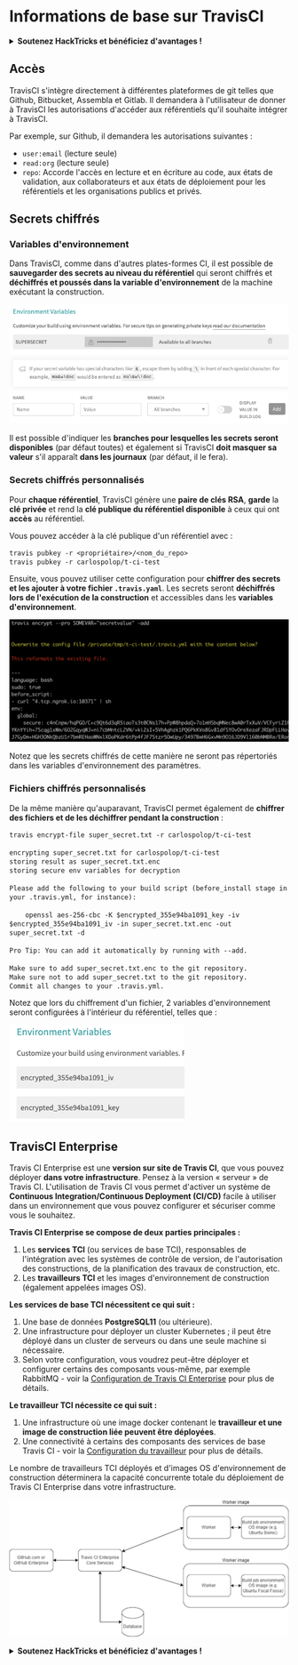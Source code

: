 # Informations de base sur TravisCI

<details>

<summary><strong>Soutenez HackTricks et bénéficiez d'avantages !</strong></summary>

* Si vous souhaitez voir votre **entreprise annoncée dans HackTricks** ou si vous souhaitez accéder à la **dernière version de PEASS ou télécharger HackTricks en PDF**, consultez les [**PLANS D'ABONNEMENT**](https://github.com/sponsors/carlospolop) !
* Obtenez le [**swag officiel PEASS & HackTricks**](https://peass.creator-spring.com)
* Découvrez [**The PEASS Family**](https://opensea.io/collection/the-peass-family), notre collection d'[**NFTs**](https://opensea.io/collection/the-peass-family) exclusifs
* **Rejoignez le** 💬 [**groupe Discord**](https://discord.gg/hRep4RUj7f) ou le [**groupe Telegram**](https://t.me/peass) ou **suivez** moi sur **Twitter** 🐦 [**@carlospolopm**](https://twitter.com/carlospolopm).
* **Partagez vos astuces de piratage en soumettant des PR aux** [**dépôts Github HackTricks**](https://github.com/carlospolop/hacktricks) et [**HackTricks Cloud**](https://github.com/carlospolop/hacktricks-cloud).

</details>

## Accès

TravisCI s'intègre directement à différentes plateformes de git telles que Github, Bitbucket, Assembla et Gitlab. Il demandera à l'utilisateur de donner à TravisCI les autorisations d'accéder aux référentiels qu'il souhaite intégrer à TravisCI.

Par exemple, sur Github, il demandera les autorisations suivantes :

* `user:email` (lecture seule)
* `read:org` (lecture seule)
* `repo`: Accorde l'accès en lecture et en écriture au code, aux états de validation, aux collaborateurs et aux états de déploiement pour les référentiels et les organisations publics et privés.

## Secrets chiffrés

### Variables d'environnement

Dans TravisCI, comme dans d'autres plates-formes CI, il est possible de **sauvegarder des secrets au niveau du référentiel** qui seront chiffrés et **déchiffrés et poussés dans la variable d'environnement** de la machine exécutant la construction.

![](<../../.gitbook/assets/image (44).png>)

Il est possible d'indiquer les **branches pour lesquelles les secrets seront disponibles** (par défaut toutes) et également si TravisCI **doit masquer sa valeur** s'il apparaît **dans les journaux** (par défaut, il le fera).

### Secrets chiffrés personnalisés

Pour **chaque référentiel**, TravisCI génère une **paire de clés RSA**, **garde** la **clé privée** et rend la **clé publique du référentiel disponible** à ceux qui ont **accès** au référentiel.

Vous pouvez accéder à la clé publique d'un référentiel avec :

```
travis pubkey -r <propriétaire>/<nom_du_repo>
travis pubkey -r carlospolop/t-ci-test
```

Ensuite, vous pouvez utiliser cette configuration pour **chiffrer des secrets et les ajouter à votre fichier `.travis.yaml`**. Les secrets seront **déchiffrés lors de l'exécution de la construction** et accessibles dans les **variables d'environnement**.

![](<../../.gitbook/assets/image (2) (2) (1).png>)

Notez que les secrets chiffrés de cette manière ne seront pas répertoriés dans les variables d'environnement des paramètres.

### Fichiers chiffrés personnalisés

De la même manière qu'auparavant, TravisCI permet également de **chiffrer des fichiers et de les déchiffrer pendant la construction** :

```
travis encrypt-file super_secret.txt -r carlospolop/t-ci-test

encrypting super_secret.txt for carlospolop/t-ci-test
storing result as super_secret.txt.enc
storing secure env variables for decryption

Please add the following to your build script (before_install stage in your .travis.yml, for instance):

    openssl aes-256-cbc -K $encrypted_355e94ba1091_key -iv $encrypted_355e94ba1091_iv -in super_secret.txt.enc -out super_secret.txt -d

Pro Tip: You can add it automatically by running with --add.

Make sure to add super_secret.txt.enc to the git repository.
Make sure not to add super_secret.txt to the git repository.
Commit all changes to your .travis.yml.
```

Notez que lors du chiffrement d'un fichier, 2 variables d'environnement seront configurées à l'intérieur du référentiel, telles que :

![](<../../.gitbook/assets/image (71).png>)

## TravisCI Enterprise

Travis CI Enterprise est une **version sur site de Travis CI**, que vous pouvez déployer **dans votre infrastructure**. Pensez à la version « serveur » de Travis CI. L'utilisation de Travis CI vous permet d'activer un système de **Continuous Integration/Continuous Deployment (CI/CD)** facile à utiliser dans un environnement que vous pouvez configurer et sécuriser comme vous le souhaitez.

**Travis CI Enterprise se compose de deux parties principales :**

1. Les **services TCI** (ou services de base TCI), responsables de l'intégration avec les systèmes de contrôle de version, de l'autorisation des constructions, de la planification des travaux de construction, etc.
2. Les **travailleurs TCI** et les images d'environnement de construction (également appelées images OS).

**Les services de base TCI nécessitent ce qui suit :**

1. Une base de données **PostgreSQL11** (ou ultérieure).
2. Une infrastructure pour déployer un cluster Kubernetes ; il peut être déployé dans un cluster de serveurs ou dans une seule machine si nécessaire.
3. Selon votre configuration, vous voudrez peut-être déployer et configurer certains des composants vous-même, par exemple RabbitMQ - voir la [Configuration de Travis CI Enterprise](https://docs.travis-ci.com/user/enterprise/tcie-3.x-setting-up-travis-ci-enterprise/) pour plus de détails.

**Le travailleur TCI nécessite ce qui suit :**

1. Une infrastructure où une image docker contenant le **travailleur et une image de construction liée peuvent être déployées**.
2. Une connectivité à certains des composants des services de base Travis CI - voir la [Configuration du travailleur](https://docs.travis-ci.com/user/enterprise/setting-up-worker/) pour plus de détails.

Le nombre de travailleurs TCI déployés et d'images OS d'environnement de construction déterminera la capacité concurrente totale du déploiement de Travis CI Enterprise dans votre infrastructure.

![](<../../.gitbook/assets/image (8) (1) (1).png>)

<details>

<summary><strong>Soutenez HackTricks et bénéficiez d'avantages !</strong></summary>

* Si vous souhaitez voir votre **entreprise annoncée dans HackTricks** ou si vous souhaitez accéder à la **dernière version de PEASS ou télécharger HackTricks en PDF**, consultez les [**PLANS D'ABONNEMENT**](https://github.com/sponsors/carlospolop) !
* Obtenez le [**swag officiel PEASS & HackTricks**](https://peass.creator-spring.com)
* Découvrez [**The PEASS Family**](https://opensea.io/collection/the-peass-family), notre collection d'[**NFTs**](https://opensea.io/collection/the-peass-family) exclusifs
* **Rejoignez le** 💬 [**groupe Discord**](https://discord.gg/hRep4RUj7f) ou le [**groupe Telegram**](https://t.me/peass) ou **suivez** moi sur **Twitter** 🐦 [**@carlospolopm**](https://twitter.com/carlospolopm).
* **Partagez vos astuces de piratage en soumettant des PR aux** [**dépôts Github HackTricks**](https://github.com/carlospolop/hacktricks) et [**HackTricks Cloud**](https://github.com/carlospolop/hacktricks-cloud).

</details>